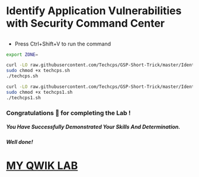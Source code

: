 
# Identify Application Vulnerabilities with Security Command Center


## 

- Press Ctrl+Shift+V to run the command


```bash
export ZONE=

curl -LO raw.githubusercontent.com/Techcps/GSP-Short-Trick/master/Identify%20Application%20Vulnerabilities%20with%20Security%20Command%20Center/techcps.sh
sudo chmod +x techcps.sh
./techcps.sh
```

```bash
curl -LO raw.githubusercontent.com/Techcps/GSP-Short-Trick/master/Identify%20Application%20Vulnerabilities%20with%20Security%20Command%20Center/techcps1.sh
sudo chmod +x techcps1.sh
./techcps1.sh
```

### Congratulations 🎉 for completing the Lab !

##### *You Have Successfully Demonstrated Your Skills And Determination.*

#### *Well done!*

# [MY QWIK LAB](https://www.youtube.com/@MyQwiklab)

